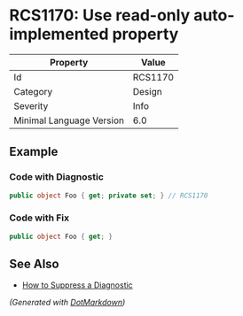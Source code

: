 # RCS1170: Use read\-only auto\-implemented property

| Property                 | Value   |
| ------------------------ | ------- |
| Id                       | RCS1170 |
| Category                 | Design  |
| Severity                 | Info    |
| Minimal Language Version | 6\.0    |

## Example

### Code with Diagnostic

```csharp
public object Foo { get; private set; } // RCS1170
```

### Code with Fix

```csharp
public object Foo { get; }
```

## See Also

* [How to Suppress a Diagnostic](../HowToConfigureAnalyzers.md#how-to-suppress-a-diagnostic)


*\(Generated with [DotMarkdown](http://github.com/JosefPihrt/DotMarkdown)\)*